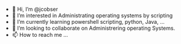 - 👋 Hi, I’m @jcobser
- 👀 I’m interested in Administrating operating systems by scripting
- 🌱 I’m currently learning powershell scripting, python, Java, ...
- 💞️ I’m looking to collaborate on Administrering operating Systems.
- 📫 How to reach me ...

<!---
jcobser/jcobser is a ✨ special ✨ repository because its `README.md` (this file) appears on your GitHub profile.
You can click the Preview link to take a look at your changes.
--->
